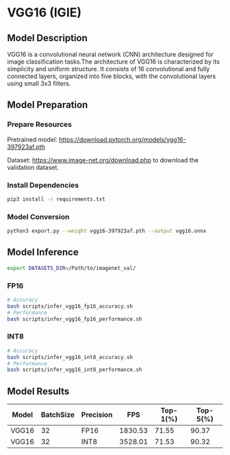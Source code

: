 # VGG16 (IGIE)

## Model Description

VGG16 is a convolutional neural network (CNN) architecture designed for image classification tasks.The architecture of VGG16 is characterized by its simplicity and uniform structure. It consists of 16 convolutional and fully connected layers, organized into five blocks, with the convolutional layers using small 3x3 filters.

## Model Preparation

### Prepare Resources

Pretrained model: <https://download.pytorch.org/models/vgg16-397923af.pth>

Dataset: <https://www.image-net.org/download.php> to download the validation dataset.

### Install Dependencies

```bash
pip3 install -r requirements.txt
```

### Model Conversion

```bash
python3 export.py --weight vgg16-397923af.pth --output vgg16.onnx
```

## Model Inference

```bash
export DATASETS_DIR=/Path/to/imagenet_val/
```

### FP16

```bash
# Accuracy
bash scripts/infer_vgg16_fp16_accuracy.sh
# Performance
bash scripts/infer_vgg16_fp16_performance.sh
```

### INT8

```bash
# Accuracy
bash scripts/infer_vgg16_int8_accuracy.sh
# Performance
bash scripts/infer_vgg16_int8_performance.sh
```

## Model Results

| Model | BatchSize | Precision | FPS     | Top-1(%) | Top-5(%) |
|-------|-----------|-----------|---------|----------|----------|
| VGG16 | 32        | FP16      | 1830.53 | 71.55    | 90.37    |
| VGG16 | 32        | INT8      | 3528.01 | 71.53    | 90.32    |

